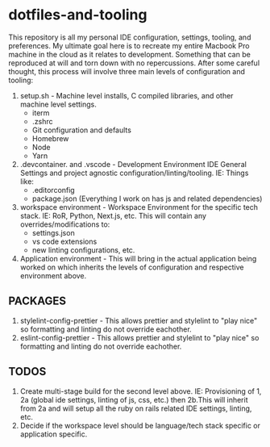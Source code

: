 # dotfiles-and-tooling

This repository is all my personal IDE configuration, settings, tooling, and
preferences. My ultimate goal here is to recreate my entire Macbook Pro machine
in the cloud as it relates to development. Something that can be reproduced at
will and torn down with no repercussions. After some careful thought, this
process will involve three main levels of configuration and tooling:

1. setup.sh - Machine level installs, C compiled libraries, and other machine level
   settings.
   - iterm
   - .zshrc
   - Git configuration and defaults
   - Homebrew
   - Node
   - Yarn
2. .devcontainer. and .vscode - Development Environment IDE General Settings and project agnostic
   configuration/linting/tooling. IE: Things like:
   - .editorconfig
   - package.json (Everything I work on has js and related dependencies)
3. workspace environment - Workspace Environment for the specific tech stack.
   IE: RoR, Python, Next.js, etc. This will contain any overrides/modifications to:
   - settings.json
   - vs code extensions
   - new linting configurations, etc.
4. Application environment - This will bring in the actual application being
   worked on which inherits the levels of configuration and respective
   environment above.

## PACKAGES

1. stylelint-config-prettier - This allows prettier and stylelint to "play nice"
   so formatting and linting do not override eachother.
2. eslint-config-prettier - This allows prettier and stylelint to "play nice"
   so formatting and linting do not override eachother.

## TODOS

1. Create multi-stage build for the second level above. IE: Provisioning of 1,
   2a (global ide settings, linting of js, css, etc.) then 2b.This will inherit from
   2a and will setup all the ruby on rails related IDE settings, linting, etc.
2. Decide if the workspace level should be language/tech stack specific or
   application specific.
